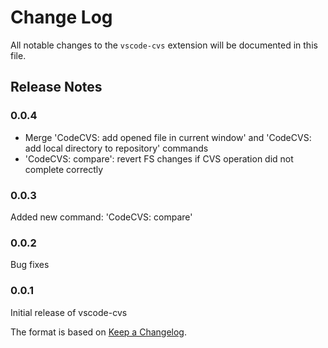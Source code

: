 # Change Log

All notable changes to the `vscode-cvs` extension will be documented in this file.

## Release Notes

### 0.0.4

* Merge 'CodeCVS: add opened file in current window' and 'CodeCVS: add local directory to repository' commands
* 'CodeCVS: compare': revert FS changes if CVS operation did not complete correctly

### 0.0.3

Added new command: 'CodeCVS: compare'

### 0.0.2

Bug fixes

### 0.0.1

Initial release of vscode-cvs

The format is based on [Keep a Changelog](http://keepachangelog.com/).